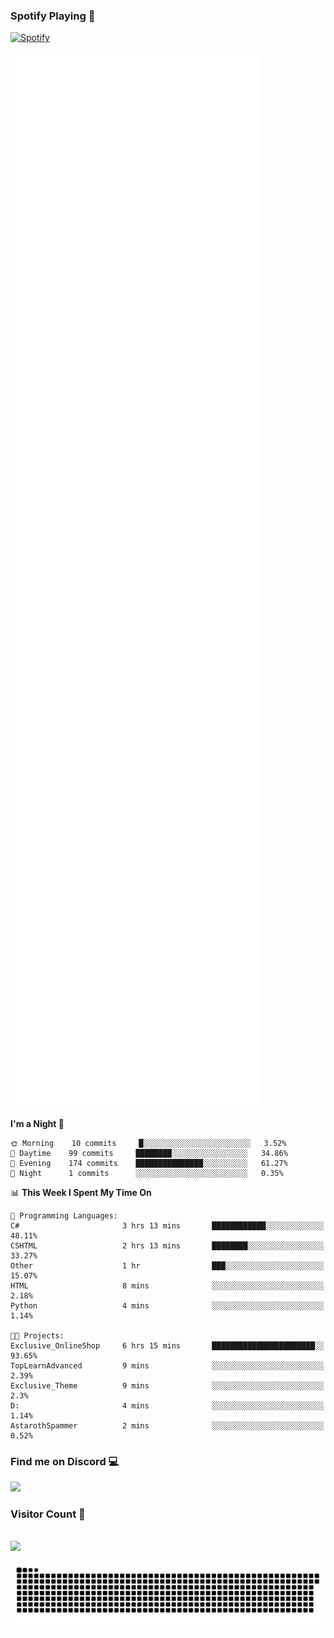 ### Spotify Playing 🎵
[![Spotify](https://spotify-livestats-callme-milad.vercel.app/api/spotify)](https://open.spotify.com/user/314mrt6dxn5cqoxklh3thbwlr6by)

<img align="center" src="/github-metrics.svg" alt="Metrics" width="400">

<!--START_SECTION:waka-->
**I'm a Night 🦉** 

```text
🌞 Morning    10 commits     █░░░░░░░░░░░░░░░░░░░░░░░░   3.52% 
🌆 Daytime    99 commits     ████████░░░░░░░░░░░░░░░░░   34.86% 
🌃 Evening    174 commits    ███████████████░░░░░░░░░░   61.27% 
🌙 Night      1 commits      ░░░░░░░░░░░░░░░░░░░░░░░░░   0.35%

```


📊 **This Week I Spent My Time On** 

```text
💬 Programming Languages: 
C#                       3 hrs 13 mins       ████████████░░░░░░░░░░░░░   48.11% 
CSHTML                   2 hrs 13 mins       ████████░░░░░░░░░░░░░░░░░   33.27% 
Other                    1 hr                ███░░░░░░░░░░░░░░░░░░░░░░   15.07% 
HTML                     8 mins              ░░░░░░░░░░░░░░░░░░░░░░░░░   2.18% 
Python                   4 mins              ░░░░░░░░░░░░░░░░░░░░░░░░░   1.14%

🐱‍💻 Projects: 
Exclusive_OnlineShop     6 hrs 15 mins       ███████████████████████░░   93.65% 
TopLearnAdvanced         9 mins              ░░░░░░░░░░░░░░░░░░░░░░░░░   2.39% 
Exclusive_Theme          9 mins              ░░░░░░░░░░░░░░░░░░░░░░░░░   2.3% 
D:                       4 mins              ░░░░░░░░░░░░░░░░░░░░░░░░░   1.14% 
AstarothSpammer          2 mins              ░░░░░░░░░░░░░░░░░░░░░░░░░   0.52%

```


<!--END_SECTION:waka-->

### Find me on Discord 💻
<a href="https://discord.gg/pQVcABAxAy" rel="nofollow"> 
  <img src="https://discord.c99.nl/widget/theme-3/977957889358573609.png" data-canonical-src="https://discord.c99.nl/widget/theme-3/977957889358573609.png" style="max-width: 100%;"></a>

### Visitor Count 🔢
<p align="left"> 
  <br>
  <img src="https://profile-counter.glitch.me/callme-devil/count.svg" />
</p>

<img src="https://github.com/callme-devil/callme-devil/blob/output/github-contribution-grid-snake.svg" alt="snake" style="max-width: 100%;">
